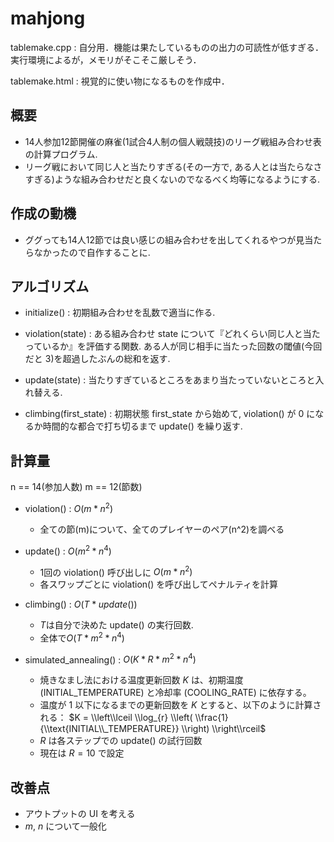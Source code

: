 # mahjong

tablemake.cpp : 自分用．機能は果たしているものの出力の可読性が低すぎる．実行環境によるが，メモリがそこそこ厳しそう．

tablemake.html : 視覚的に使い物になるものを作成中．

## 概要

- 14人参加12節開催の麻雀(1試合4人制の個人戦競技)のリーグ戦組み合わせ表の計算プログラム.
- リーグ戦において同じ人と当たりすぎる(その一方で, ある人とは当たらなさすぎる)ような組み合わせだと良くないのでなるべく均等になるようにする.

## 作成の動機

- ググっても14人12節では良い感じの組み合わせを出してくれるやつが見当たらなかったので自作することに.

## アルゴリズム

- initialize() : 初期組み合わせを乱数で適当に作る.

- violation(state) : ある組み合わせ state について『どれくらい同じ人と当たっているか』を評価する関数. ある人が同じ相手に当たった回数の閾値(今回だと 3)を超過したぶんの総和を返す.

- update(state) : 当たりすぎているところをあまり当たっていないところと入れ替える.

- climbing(first_state) : 初期状態 first_state から始めて, violation() が 0 になるか時間的な都合で打ち切るまで update() を繰り返す.

## 計算量

n == 14(参加人数)
m == 12(節数)

- violation() : $O(m * n^2)$
    - 全ての節(m)について、全てのプレイヤーのペア(n^2)を調べる

- update() : $O(m^2 * n^4)$
    - 1回の violation() 呼び出しに $O(m * n^2)$
    - 各スワップごとに violation() を呼び出してペナルティを計算

- climbing() : $O(T * update())$
    - $T$は自分で決めた update() の実行回数.
    - 全体で$O(T * m^2 * n^4)$ 

- simulated_annealing() : $O(K * R * m^2 * n^4)$
    - 焼きなまし法における温度更新回数 $K$ は、初期温度 (INITIAL_TEMPERATURE) と冷却率 (COOLING_RATE) に依存する。
    - 温度が $1$ 以下になるまでの更新回数を $K$ とすると、以下のように計算される：
        $K = \\left\\lceil \\log_{r} \\left( \\frac{1}{\\text{INITIAL\\_TEMPERATURE}} \\right) \\right\\rceil$
    - $R$ は各ステップでの update() の試行回数
    - 現在は $R = 10$ で設定

## 改善点
- アウトプットの UI を考える
- $m$, $n$ について一般化